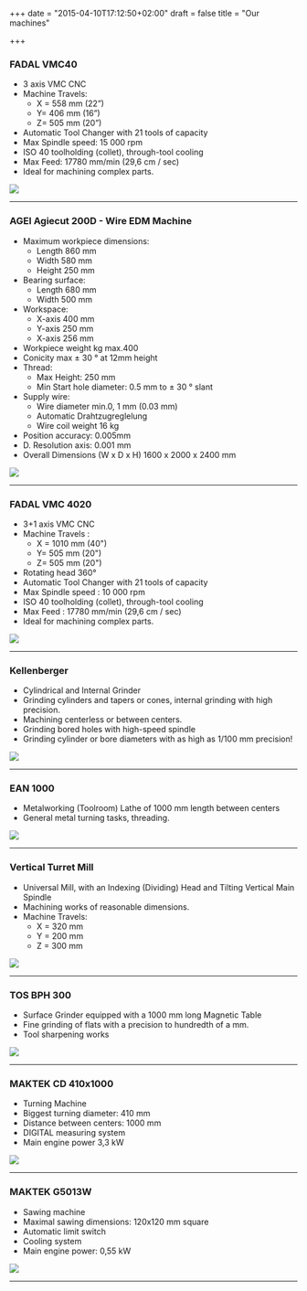 +++
date = "2015-04-10T17:12:50+02:00"
draft = false
title = "Our machines"

+++
<div class="flexbox">
	<div class="col-md-8">
		<h3>FADAL VMC40</h3>
		<ul>
			<li>3 axis VMC CNC</li>
			<li>Machine Travels:
				<ul>
					<li>X = 558 mm (22”)</li>
					<li>Y= 406 mm (16”)</li>
					<li>Z= 505 mm (20”)</li>
				</ul>
			</li>
			<li>Automatic Tool Changer with 21 tools of capacity</li>
			<li>Max Spindle speed: 15 000 rpm</li>
			<li>ISO 40 toolholding (collet), through-tool cooling</li>
			<li>Max Feed: 17780 mm/min (29,6 cm / sec)</li>
			<li>Ideal for machining complex parts.</li>
		</ul>
	</div>
	<div class="col-md-4">
		<img class="img-responsive" src="/img/equipment/vmc40.jpg">
	</div>
</div>
<hr>
<div class="flexbox">
	<div class="col-md-8">
		<h3>AGEI Agiecut 200D - Wire EDM Machine</h3>
		<ul>
			<li>Maximum workpiece dimensions:
				<ul>
					<li>Length 860 mm</li>
					<li>Width 580 mm</li>
					<li>Height 250 mm</li>
				</ul>
			</li>
			<li>Bearing surface:
				<ul>
					<li>Length 680 mm</li>
					<li>Width 500 mm</li>
				</ul>
			</li>
			<li>Workspace:
				<ul>
					<li>X-axis 400 mm</li>
					<li>Y-axis 250 mm</li>
					<li>X-axis 256 mm</li>
				</ul>
			</li>
			<li>Workpiece weight kg max.400</li>
			<li>Conicity max ± 30 ° at 12mm height</li>
			<li>Thread:
				<ul>
					<li>Max Height: 250 mm</li>
					<li>Min Start hole diameter: 0.5 mm to ± 30 ° slant</li>
				</ul>
			</li>
			<li>Supply wire:
				<ul>
					<li>Wire diameter min.0, 1 mm (0.03 mm)</li>
					<li>Automatic Drahtzugreglelung</li>
					<li>Wire coil weight 16 kg</li>
				</ul>
			</li>
			<li>Position accuracy: 0.005mm</li>
			<li>D. Resolution axis: 0.001 mm</li>
			<li>Overall Dimensions (W x D x H) 1600 x 2000 x 2400 mm</li>
		</ul>
	</div>
	<div class="col-md-4">
		<img class="img-responsive" src="/img/equipment/agie200d.jpg">
	</div>
</div>
<hr>
<div class="flexbox">
	<div class="col-md-8">
		<h3>FADAL VMC 4020</h3>
		<ul>
			<li>3+1 axis VMC CNC</li>
			<li>Machine Travels :
				<ul>
					<li>X = 1010 mm (40")</li>
					<li>Y= 505 mm (20")</li>
					<li>Z= 505 mm (20")</li>
				</ul>
			</li>
			<li>Rotating head 360°</li>
			<li>Automatic Tool Changer with 21 tools of capacity</li>
			<li>Max Spindle speed : 10 000 rpm</li>
			<li>ISO 40 toolholding (collet), through-tool cooling</li>
			<li>Max Feed : 17780 mm/min (29,6 cm / sec)</li>
			<li>Ideal for machining complex parts.</li>
		</ul>
	</div>
	<div class="col-md-4">
		<img class="img-responsive" src="/img/equipment/fadal.jpg">
	</div>
</div>
<hr>
<div class="flexbox">
	<div class="col-md-8">
		<h3>Kellenberger</h3>
		<ul>
			<li>Cylindrical and Internal Grinder</li>
			<li>Grinding cylinders and tapers or cones, internal grinding with high precision.</li>
			<li>Machining centerless or between centers.</li>
			<li>Grinding bored holes with high-speed spindle</li>
			<li>Grinding cylinder or bore diameters with as high as 1/100 mm precision!</li>
		</ul>
	</div>
	<div class="col-md-4">
		<img class="img-responsive" src="/img/equipment/kellenberger.jpg">
	</div>
</div>
<hr>
<div class="flexbox">
	<div class="col-md-8">
		<h3>EAN 1000</h3>
		<ul>
		<li>Metalworking (Toolroom) Lathe of 1000 mm length between centers</li>
		<li>General metal turning tasks, threading.</li>
		</ul>
	</div>
	<div class="col-md-4">
		<img class="img-responsive" src="/img/equipment/ean.jpg">
	</div>
</div>
<hr>
<div class="flexbox">
	<div class="col-md-8">
		<h3>Vertical Turret Mill</h3>
		<ul>
			<li>Universal Mill, with an Indexing (Dividing) Head and Tilting Vertical Main Spindle</li>
			<li>Machining works of reasonable dimensions.</li>
			<li>Machine Travels:
				<ul>
					<li>X = 320 mm</li>
					<li>Y = 200 mm</li>
					<li>Z = 300 mm</li>
				</ul>
			</li>
		</ul>  	
	</div>
	<div class="col-md-4">		
		<img class="img-responsive" src="/img/equipment/mar.jpg">
	</div>
</div>
<hr>
<div class="flexbox">
	<div class="col-md-8">
		<h3>TOS BPH 300</h3>
		<ul>
			<li>Surface Grinder equipped with a 1000 mm long Magnetic Table</li>
			<li>Fine grinding of flats with a precision to hundredth of a mm.</li>
			<li>Tool sharpening works</li>
		</ul>
	</div>
	<div class="col-md-4">
		<img class="img-responsive" src="/img/equipment/tos.jpg">
	</div>
</div>
<hr>
<div class="flexbox">
	<div class="col-md-8">
		<h3>MAKTEK CD 410x1000</h3>
		<ul>
			<li>Turning Machine</li>
			<li>Biggest turning diameter: 410 mm</li>
			<li>Distance between centers: 1000 mm</li>
			<li>DIGITAL measuring system</li>
			<li>Main engine power  3,3 kW</li>
		</ul>
	</div>
	<div class="col-md-4">
		<img class="img-responsive" src="/img/equipment/maktek-cd.jpg">
	</div>
</div>
<hr>
<div class="flexbox">
	<div class="col-md-8">
		<h3>MAKTEK G5013W</h3>
		<ul>
			<li>Sawing machine</li>
			<li>Maximal sawing dimensions: 120x120 mm square</li>
			<li>Automatic limit switch</li>
			<li>Cooling system</li>
			<li>Main engine power: 0,55 kW</li>
		</ul>
	</div>
	<div class="col-md-4">
		<img class="img-responsive" src="/img/equipment/maktek-g.jpg">
	</div>
</div>
<hr>
